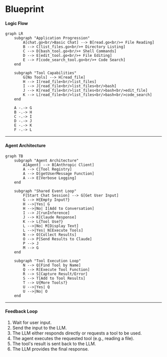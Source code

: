 # Blueprint

#### Logic Flow


```mermaid
graph LR
    subgraph "Application Progression"
        A[chat.go<br/>Basic Chat] --> B[read.go<br/>+ File Reading]
        B --> C[list_files.go<br/>+ Directory Listing]
        C --> D[bash_tool.go<br/>+ Shell Commands]
        D --> E[edit_tool.go<br/>+ File Editing]
        E --> F[code_search_tool.go<br/>+ Code Search]
    end
    
    subgraph "Tool Capabilities"
        G[No Tools] --> H[read_file]
        H --> I[read_file<br/>list_files]
        I --> J[read_file<br/>list_files<br/>bash]
        J --> K[read_file<br/>list_files<br/>bash<br/>edit_file]
        K --> L[read_file<br/>list_files<br/>bash<br/>code_search]
    end
    
    A -.-> G
    B -.-> H
    C -.-> I
    D -.-> J
    E -.-> K
    F -.-> L
```

---

#### Agent Architecture

```mermaid
graph TB
    subgraph "Agent Architecture"
        A[Agent] --> B[Anthropic Client]
        A --> C[Tool Registry]
        A --> D[getUserMessage Function]
        A --> E[Verbose Logging]
    end
    
    subgraph "Shared Event Loop"
        F[Start Chat Session] --> G[Get User Input]
        G --> H{Empty Input?}
        H -->|Yes| G
        H -->|No| I[Add to Conversation]
        I --> J[runInference]
        J --> K[Claude Response]
        K --> L{Tool Use?}
        L -->|No| M[Display Text]
        L -->|Yes| N[Execute Tools]
        N --> O[Collect Results]
        O --> P[Send Results to Claude]
        P --> J
        M --> G
    end
    
    subgraph "Tool Execution Loop"
        N --> Q[Find Tool by Name]
        Q --> R[Execute Tool Function]
        R --> S[Capture Result/Error]
        S --> T[Add to Tool Results]
        T --> U{More Tools?}
        U -->|Yes| Q
        U -->|No| O
    end
```

---

#### Feedback Loop

1. Wait for user input.
2. Send the input to the LLM.
3. The LLM either responds directly or requests a tool to be used.
4. The agent executes the requested tool (e.g., reading a file).
5. The tool's result is sent back to the LLM.
6. The LLM provides the final response.